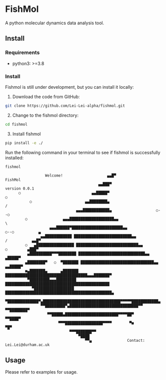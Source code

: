 # FishMol
A python molecular dynamics data analysis tool.

## Install
### Requirements
- python3: >=3.8

### Install
Fishmol is still under development, but you can install it locally:

1. Download the code from GitHub:
```bash
git clone https://github.com/Lei-Lei-alpha/fishmol.git
```
2. Change to the fishmol directory:
```bash
cd fishmol
```

3. Install fishmol
```bash
pip install -e ./
```
Run the following command in your terminal to see if fishmol is successfully installed:
```bash
fishmol
```

                      Welcome!                    ▄▄█▀                  FishMol
                                              ▄▄███▀                 version 0.0.1
          ○                                ▄▄█████▀                          ○
               ○                        ▄▄████████▄                         /
                                    ▄▄▄████████████▄                    ○--○
             ○                ▄▄▄████████████████████▄▄                     \ 
                        ▄▄▄██████▀███████████████████████▄▄                  ○--○           ▄
                    ▄▄████████████ ██████████████████████████▄▄             /           ▄▄█▀
             ○   ▄█████████████████ ████████████████████████████▄▄         ○         ▄███▀
              ▄██████████▀▀▀████████ ██████████████████████████████▄▄             ▄█████▀
             ▄████████▀   ○  ▀███████ █████████████████████████████████▄▄      ▄▄█████▀
             ■▄███████▄      ▄███████ █████████████████████████████████████▄▄▄███████▀
              ▀█████████▄▄▄█████████ ███████████████████████████████████████████████
                ▀██████████████████ ████████████████████████████████████████████████▄
                  ▀██████████████▀▄███████████████████████████████████▀▀▀▀▀████████████▄
                    ▀▀█████████▀▄███████████████████████████████▀▀           ▀▀████████▀
                       ▀▀█████▄████████████████████████▀▀▀▀██▀                 ▀▀████▀
                            ▀▀▀█████████████████▀▀▀▀        ▀■                    ▀█▀
                                 ▀▀▀███████▀▀
                                     ▀████
                                        ▀▀▄                Contact: Lei.Lei@durham.ac.uk


## Usage
Please refer to examples for usage.

